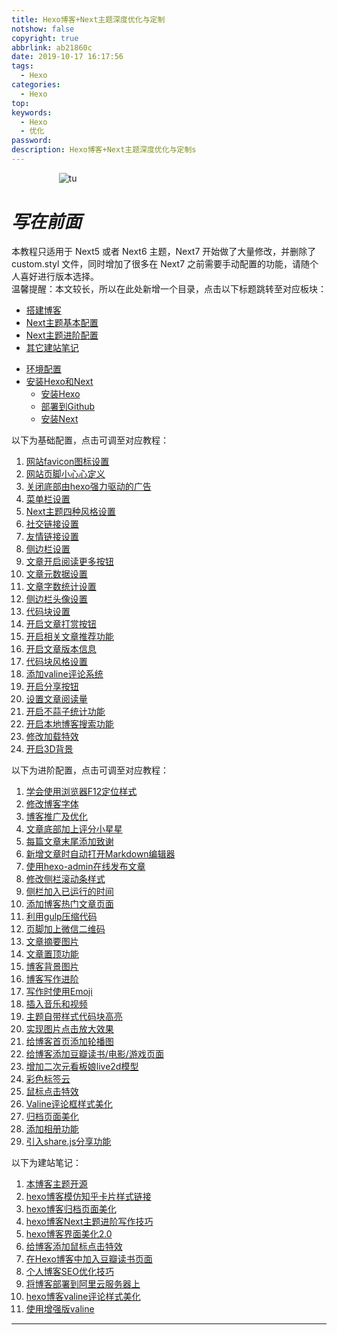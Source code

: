 ```yaml
---
title: Hexo博客+Next主题深度优化与定制
notshow: false
copyright: true
abbrlink: ab21860c
date: 2019-10-17 16:17:56
tags:
  - Hexo
categories:
  - Hexo
top:
keywords:
  - Hexo
  - 优化
password:
description: Hexo博客+Next主题深度优化与定制s
---
```

<div style="max-height:70%;max-width:70%;display:block;margin-left:auto;margin-right:auto">

![tu](https://s2.ax1x.com/2019/11/11/MQtc8S.jpg)
</div>

# *写在前面*
<div class="note warning">
本教程只适用于 Next5 或者 Next6 主题，Next7 开始做了大量修改，并删除了 custom.styl 文件，同时增加了很多在 Next7 之前需要手动配置的功能，请随个人喜好进行版本选择。
</div>
温馨提醒：本文较长，所以在此处新增一个目录，点击以下标题跳转至对应板块：
<div class="tabs">
    <ul class="nav-tabs">
        <li class="tab active"><a href="#-1">搭建博客</a></li>
        <li class="tab"><a href="#-2">Next主题基本配置</a></li>
        <li class="tab"><a href="#-3">Next主题进阶配置</a></li>
        <li class="tab"><a href="#-4">其它建站笔记</a></li>
    </ul>
    <div class="tab-content">
        <div class="tab-pane active" id="-1">
            <ul>
                <li><a href="#环境准备">环境配置</a></li>
                <li><a href="#安装Hexo和Next">安装Hexo和Next</a>
                    <ul>
                        <li><a href="#安装hexo">安装Hexo</a></li>
                        <li><a href="#将Hexo博客部署到Github上">部署到Github</a></li>
                        <li><a href="#安装Next主题">安装Next</a></li>
                    </ul>
                </li>
            </ul>
        </div>
        <div class="tab-pane" id="-2"><p>以下为基础配置，点击可调至对应教程：</p>
            <ol>
                <li><a href="#网站favicon图标设置">网站favicon图标设置</a></li>
                <li><a href="#网站页脚小心心定义">网站页脚小心心定义</a></li>
                <li><a href="#关闭底部由hexo强力驱动的广告">关闭底部由hexo强力驱动的广告</a></li>
                <li><a href="#菜单栏设置">菜单栏设置</a></li>
                <li><a href="#Next主题四种风格设置">Next主题四种风格设置</a></li>
                <li><a href="#社交链接设置">社交链接设置</a></li>
                <li><a href="#友情链接设置">友情链接设置</a></li>
                <li><a href="#侧边栏设置">侧边栏设置</a></li>
                <li><a href="#文章开启阅读更多按钮">文章开启阅读更多按钮</a></li>
                <li><a href="#文章元数据设置">文章元数据设置</a></li>
                <li><a href="#文章字数统计设置">文章字数统计设置</a></li>
                <li><a href="#侧边栏头像设置">侧边栏头像设置</a></li>
                <li><a href="#代码块设置">代码块设置</a></li>
                <li><a href="#开启文章打赏按钮">开启文章打赏按钮</a></li>
                <li><a href="#开启相关文章推荐功能">开启相关文章推荐功能</a></li>
                <li><a href="#开启文章版本信息">开启文章版本信息</a></li>
                <li><a href="#代码块风格设置">代码块风格设置</a></li>
                <li><a href="#添加valine评论系统">添加valine评论系统</a></li>
                <li><a href="#开启分享按钮">开启分享按钮</a></li>
                <li><a href="#设置文章阅读量">设置文章阅读量</a></li>
                <li><a href="#开启不蒜子统计功能">开启不蒜子统计功能</a></li>
                <li><a href="#开启本地博客搜索功能">开启本地博客搜索功能</a></li>
                <li><a href="#修改加载特效">修改加载特效</a></li>
                <li><a href="#开启3D背景">开启3D背景</a></li>
            </ol>
        </div>
        <div class="tab-pane" id="-3"><p>以下为进阶配置，点击可调至对应教程：</p>
            <ol>
                <li><a href="#学会使用浏览器F12定位样式">学会使用浏览器F12定位样式</a></li>
                <li><a href="#修改博客字体">修改博客字体</a></li>
                <li><a href="#博客推广及优化">博客推广及优化</a></li>
                <li><a href="#文章底部加上评分小星星">文章底部加上评分小星星</a></li>
                <li><a href="#每篇文章末尾添加致谢">每篇文章末尾添加致谢</a></li>
                <li><a href="#新增文章时自动打开Markdown编辑器">新增文章时自动打开Markdown编辑器</a></li>
                <li><a href="#使用hexo-admin在线发布文章">使用hexo-admin在线发布文章</a></li>
                <li><a href="#修改侧栏滚动条样式">修改侧栏滚动条样式</a></li>
                <li><a href="#侧栏加入已运行的时间">侧栏加入已运行的时间</a></li>
                <li><a href="#添加博客热门文章页面">添加博客热门文章页面</a></li>
                <li><a href="#利用gulp压缩代码">利用gulp压缩代码</a></li>
                <li><a href="#页脚加上微信二维码">页脚加上微信二维码</a></li>
                <li><a href="#文章摘要图片">文章摘要图片</a></li>
                <li><a href="#文章置顶功能">文章置顶功能</a></li>
                <li><a href="#博客背景图片">博客背景图片</a></li>
                <li><a href="#博客写作进阶">博客写作进阶</a></li>
                <li><a href="#写作时使用Emoji">写作时使用Emoji</a></li>
                <li><a href="#插入音乐和视频">插入音乐和视频</a></li>
                <li><a href="#主题自带样式代码块高亮">主题自带样式代码块高亮</a></li>
                <li><a href="#实现图片点击放大效果">实现图片点击放大效果</a></li>
                <li><a href="#给博客首页添加轮播图">给博客首页添加轮播图</a></li>
                <li><a href="#给博客添加豆瓣读书/电影/游戏页面">给博客添加豆瓣读书/电影/游戏页面</a></li>
                <li><a href="#增加二次元看板娘live2d模型">增加二次元看板娘live2d模型</a></li>
                <li><a href="#彩色标签云">彩色标签云</a></li>
                <li><a href="#鼠标点击特效">鼠标点击特效</a></li>
                <li><a href="#Valine评论框样式美化">Valine评论框样式美化</a></li>
                <li><a href="#归档页面美化">归档页面美化</a></li>
                <li><a href="#添加相册功能">添加相册功能</a></li>
                <li><a href="#引入share.js分享功能">引入share.js分享功能</a></li>
            </ol>
        </div>
        <div class="tab-pane" id="-4"><p>以下为建站笔记：</p>
            <ol>
                <li><a href="https://bestzuo.cn/posts/2843657391.html">本博客主题开源</a></li>
                <li><a href="https://bestzuo.cn/posts/3858317073.html">hexo博客模仿知乎卡片样式链接</a></li>
                <li><a href="https://bestzuo.cn/posts/3746574423.html">hexo博客归档页面美化</a></li>
                <li><a href="https://bestzuo.cn/posts/3147047336.html">hexo博客Next主题进阶写作技巧</a></li>
                <li><a href="https://bestzuo.cn/posts/1689445187.html">hexo博客界面美化2.0</a></li>
                <li><a href="https://bestzuo.cn/posts/446056512.html">给博客添加鼠标点击特效</a></li>
                <li><a href="https://bestzuo.cn/posts/hexo-douban.html">在Hexo博客中加入豆瓣读书页面</a></li>
                <li><a href="https://bestzuo.cn/posts/3078353561.html">个人博客SEO优化技巧</a></li>
                <li><a href="https://bestzuo.cn/posts/fb6b5822.html">将博客部署到阿里云服务器上</a></li>
                <li><a href="https://bestzuo.cn/posts/763113948.html">hexo博客valine评论样式美化</a></li>
                <li><a href="https://bestzuo.cn/posts/3307440964.html">使用增强版valine</a></li>
            </ol>
        </div>
    </div>
</div>

***
